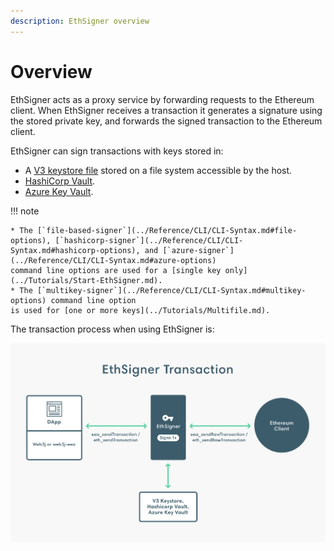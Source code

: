 ```yaml
---
description: EthSigner overview
---
```


# Overview

EthSigner acts as a proxy service by forwarding requests to the Ethereum client.
When EthSigner receives a transaction it generates a signature using the stored
private key, and forwards the signed transaction to the Ethereum client.

EthSigner can sign transactions with keys stored in:

* A [V3 keystore file](../Tutorials/Start-EthSigner.md#create-password-and-key-files) stored on a file
  system accessible by the host.
* [HashiCorp Vault](../HowTo/Store-Keys/Use-Hashicorp.md).
* [Azure Key Vault](../HowTo/Store-Keys/Use-Azure.md).

!!! note

    * The [`file-based-signer`](../Reference/CLI/CLI-Syntax.md#file-options), [`hashicorp-signer`](../Reference/CLI/CLI-Syntax.md#hashicorp-options), and [`azure-signer`](../Reference/CLI/CLI-Syntax.md#azure-options)
    command line options are used for a [single key only](../Tutorials/Start-EthSigner.md).
    * The [`multikey-signer`](../Reference/CLI/CLI-Syntax.md#multikey-options) command line option
    is used for [one or more keys](../Tutorials/Multifile.md).

The transaction process when using EthSigner is:

![EthSigner Transaction](../images/EthSigner_Transaction.png)
